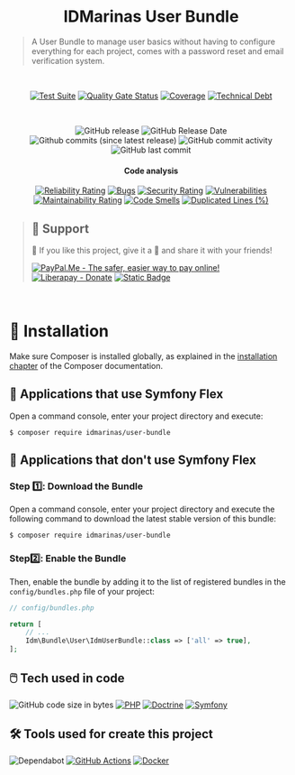 <!--suppress HtmlDeprecatedAttribute -->
<div align="center">

# IDMarinas User Bundle

</div>

> A User Bundle to manage user basics without having to configure everything for each project, comes with a password
> reset and email verification system.

<br />

<div align="center">

[![Test Suite](https://img.shields.io/github/actions/workflow/status/idmarinas/user-bundle/php.yml?style=for-the-badge&logo=github&logoColor=white&label=IDMarinas%20User%20Bundle%20Test%20Suite
)](https://github.com/idmarinas/user-bundle/actions/workflows/php.yml)
[![Quality Gate Status](https://img.shields.io/sonar/quality_gate/idmarinas_user-bundle?server=https%3A%2F%2Fsonarcloud.io&style=for-the-badge&logo=sonarcloud&logoColor=white)](https://sonarcloud.io/summary/new_code?id=idmarinas_user-bundle)
[![Coverage](https://img.shields.io/sonar/coverage/idmarinas_user-bundle?server=https%3A%2F%2Fsonarcloud.io&style=for-the-badge&logo=sonarcloud&logoColor=white)](https://sonarcloud.io/dashboard?id=idmarinas_user-bundle)
[![Technical Debt](https://img.shields.io/sonar/tech_debt/idmarinas_user-bundle?server=https%3A%2F%2Fsonarcloud.io&style=for-the-badge&logo=sonarcloud&logoColor=white)](https://sonarcloud.io/dashboard?id=idmarinas_user-bundle)

<br />

![GitHub release](https://img.shields.io/github/release/idmarinas/user-bundle.svg?style=for-the-badge)
![GitHub Release Date](https://img.shields.io/github/release-date/idmarinas/user-bundle.svg?style=for-the-badge)
![Github commits (since latest release)](https://img.shields.io/github/commits-since/idmarinas/user-bundle/latest.svg?style=for-the-badge)
![GitHub commit activity](https://img.shields.io/github/commit-activity/w/idmarinas/user-bundle.svg?style=for-the-badge)
![GitHub last commit](https://img.shields.io/github/last-commit/idmarinas/user-bundle.svg?style=for-the-badge)

#### Code analysis

[![Reliability Rating](https://sonarcloud.io/api/project_badges/measure?project=idmarinas_user-bundle&metric=reliability_rating)](https://sonarcloud.io/dashboard?id=idmarinas_user-bundle)
[![Bugs](https://sonarcloud.io/api/project_badges/measure?project=idmarinas_user-bundle&metric=bugs)](https://sonarcloud.io/dashboard?id=idmarinas_user-bundle)
[![Security Rating](https://sonarcloud.io/api/project_badges/measure?project=idmarinas_user-bundle&metric=security_rating)](https://sonarcloud.io/dashboard?id=idmarinas_user-bundle)
[![Vulnerabilities](https://sonarcloud.io/api/project_badges/measure?project=idmarinas_user-bundle&metric=vulnerabilities)](https://sonarcloud.io/dashboard?id=idmarinas_user-bundle)
[![Maintainability Rating](https://sonarcloud.io/api/project_badges/measure?project=idmarinas_user-bundle&metric=sqale_rating)](https://sonarcloud.io/dashboard?id=idmarinas_user-bundle)
[![Code Smells](https://sonarcloud.io/api/project_badges/measure?project=idmarinas_user-bundle&metric=code_smells)](https://sonarcloud.io/dashboard?id=idmarinas_user-bundle)
[![Duplicated Lines (%)](https://sonarcloud.io/api/project_badges/measure?project=idmarinas_user-bundle&metric=duplicated_lines_density)](https://sonarcloud.io/dashboard?id=idmarinas_user-bundle)

</div>

> ## 🖖 Support
>
> 🩵 If you like this project, give it a 🌟 and share it with your friends!
>
> [![PayPal.Me - The safer, easier way to pay online!](https://img.shields.io/badge/donate-help_my_projects-ffaa29.svg?style=for-the-badge&logo=paypal&cacheSeconds=86400)](https://www.paypal.me/idmarinas)
> [![Liberapay - Donate](https://img.shields.io/liberapay/receives/IDMarinas.svg?style=for-the-badge&logo=liberapay&cacheSeconds=86400)](https://liberapay.com/IDMarinas/donate)
> [![Static Badge](https://img.shields.io/badge/Sponsor-ea4aaa?style=for-the-badge&logo=github&logoColor=white)](https://github.com/sponsors/idmarinas)

<br />

# 💾 Installation

Make sure Composer is installed globally, as explained in the
[installation chapter](https://getcomposer.org/doc/00-intro.md)
of the Composer documentation.

## 💪 Applications that use Symfony Flex

Open a command console, enter your project directory and execute:

```console
$ composer require idmarinas/user-bundle
```

## 🚫 Applications that don't use Symfony Flex

### Step 1️⃣: Download the Bundle

Open a command console, enter your project directory and execute the
following command to download the latest stable version of this bundle:

```console
$ composer require idmarinas/user-bundle
```

### Step2️⃣: Enable the Bundle

Then, enable the bundle by adding it to the list of registered bundles
in the `config/bundles.php` file of your project:

```php
// config/bundles.php

return [
    // ...
    Idm\Bundle\User\IdmUserBundle::class => ['all' => true],
];
```

## 🖱️ Tech used in code

![GitHub code size in bytes](https://img.shields.io/github/languages/code-size/idmarinas/user-bundle.svg?style=for-the-badge)
[![PHP](https://img.shields.io/badge/php-%23777BB4.svg?style=for-the-badge&logo=php&logoColor=white)](https://www.php.net)
[![Doctrine](https://img.shields.io/badge/doctrine-fa6a3c?style=for-the-badge&logo=doctrine&logoColor=white)](https://www.doctrine-project.org)
[![Symfony](https://img.shields.io/badge/symfony-black.svg?style=for-the-badge&logo=symfony&logoColor=white)](https://www.symfony.com)

## 🛠️ Tools used for create this project

![Dependabot](https://img.shields.io/badge/dependabot-025E8C?style=for-the-badge&logo=dependabot&logoColor=white)
[![GitHub Actions](https://img.shields.io/badge/github%20actions-%232671E5.svg?style=for-the-badge&logo=githubactions&logoColor=white)](https://github.com/features/actions)
[![Docker](https://img.shields.io/badge/docker-%230db7ed.svg?style=for-the-badge&logo=docker&logoColor=white)](https://www.docker.com)
